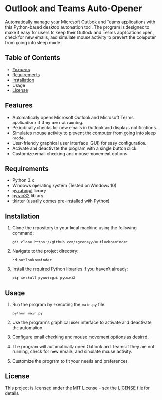 # Outlook and Teams Auto-Opener

Automatically manage your Microsoft Outlook and Teams applications with this Python-based desktop automation tool. The program is designed to make it easy for users to keep their Outlook and Teams applications open, check for new emails, and simulate mouse activity to prevent the computer from going into sleep mode.

## Table of Contents
- [Features](#features)
- [Requirements](#requirements)
- [Installation](#installation)
- [Usage](#usage)
- [License](#license)

## Features
- Automatically opens Microsoft Outlook and Microsoft Teams applications if they are not running.
- Periodically checks for new emails in Outlook and displays notifications.
- Simulates mouse activity to prevent the computer from going into sleep mode.
- User-friendly graphical user interface (GUI) for easy configuration.
- Activate and deactivate the program with a single button click.
- Customize email checking and mouse movement options.

## Requirements
- Python 3.x
- Windows operating system (Tested on Windows 10)
- [pyautogui](https://pypi.org/project/PyAutoGUI/) library
- [pywin32](https://pypi.org/project/pywin32/) library
- tkinter (usually comes pre-installed with Python)

## Installation
1. Clone the repository to your local machine using the following command:
   ```shell
   git clone https://github.com/zgroneyy/outlookreminder
   ```
2. Navigate to the project directory:
   ```shell
   cd outlookreminder
   ```
3. Install the required Python libraries if you haven't already:
   ```shell
   pip install pyautogui pywin32
   ```

## Usage
1. Run the program by executing the `main.py` file:
   ```shell
   python main.py
   ```

2. Use the program's graphical user interface to activate and deactivate the automation.
   
3. Configure email checking and mouse movement options as desired.

4. The program will automatically open Outlook and Teams if they are not running, check for new emails, and simulate mouse activity.

5. Customize the program to fit your needs and preferences.

## License
This project is licensed under the MIT License - see the [LICENSE](LICENSE) file for details.
```

